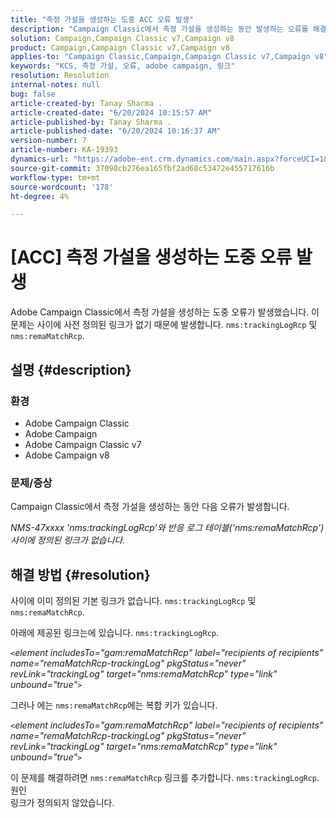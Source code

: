 ```yaml
---
title: "측정 가설을 생성하는 도중 ACC 오류 발생"
description: "Campaign Classic에서 측정 가설을 생성하는 동안 발생하는 오류를 해결하는 방법에 대해 알아봅니다."
solution: Campaign,Campaign Classic v7,Campaign v8
product: Campaign,Campaign Classic v7,Campaign v8
applies-to: "Campaign Classic,Campaign,Campaign Classic v7,Campaign v8"
keywords: "KCS, 측정 가설, 오류, adobe campaign, 링크"
resolution: Resolution
internal-notes: null
bug: false
article-created-by: Tanay Sharma .
article-created-date: "6/20/2024 10:15:57 AM"
article-published-by: Tanay Sharma .
article-published-date: "6/20/2024 10:16:37 AM"
version-number: 7
article-number: KA-19393
dynamics-url: "https://adobe-ent.crm.dynamics.com/main.aspx?forceUCI=1&pagetype=entityrecord&etn=knowledgearticle&id=9dd09c13-ee2e-ef11-840b-6045bd0065b6"
source-git-commit: 37098cb276ea165fbf2ad68c53472e455717616b
workflow-type: tm+mt
source-wordcount: '178'
ht-degree: 4%

---
```


# [ACC] 측정 가설을 생성하는 도중 오류 발생


Adobe Campaign Classic에서 측정 가설을 생성하는 도중 오류가 발생했습니다. 이 문제는 사이에 사전 정의된 링크가 없기 때문에 발생합니다. `nms:trackingLogRcp` 및 `nms:remaMatchRcp`.

## 설명 {#description}


### 환경

- Adobe Campaign Classic
- Adobe Campaign
- Adobe Campaign Classic v7
- Adobe Campaign v8


### 문제/증상

Campaign Classic에서 측정 가설을 생성하는 동안 다음 오류가 발생합니다.

*NMS-47xxxx &#39;nms:trackingLogRcp&#39;와 반응 로그 테이블(&#39;nms:remaMatchRcp&#39;) 사이에 정의된 링크가 없습니다.*


## 해결 방법 {#resolution}


사이에 이미 정의된 기본 링크가 없습니다. `nms:trackingLogRcp` 및 `nms:remaMatchRcp`.

아래에 제공된 링크는에 있습니다. `nms:trackingLogRcp`.

*`<`element includesTo=&quot;gam:remaMatchRcp&quot; label=&quot;recipients of recipients&quot; name=&quot;remaMatchRcp-trackingLog&quot; pkgStatus=&quot;never&quot; revLink=&quot;trackingLog&quot; target=&quot;nms:remaMatchRcp&quot; type=&quot;link&quot; unbound=&quot;true&quot;`>`*

그러나 에는 `nms:remaMatchRcp`에는 복합 키가 있습니다.

*`<`element includesTo=&quot;gam:remaMatchRcp&quot; label=&quot;recipients of recipients&quot; name=&quot;remaMatchRcp-trackingLog&quot; pkgStatus=&quot;never&quot; revLink=&quot;trackingLog&quot; target=&quot;nms:remaMatchRcp&quot; type=&quot;link&quot; unbound=&quot;true&quot;`>`*

이 문제를 해결하려면 `nms:remaMatchRcp` 링크를 추가합니다. `nms:trackingLogRcp`.
<br>원인<br>
링크가 정의되지 않았습니다.
